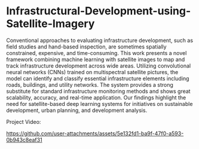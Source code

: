 # Infrastructural-Development-using-Satellite-Imagery

Conventional approaches to evaluating infrastructure development, such as field studies and hand-based inspection, are sometimes spatially constrained, expensive, and time-consuming. This work presents a novel framework combining machine learning with satellite images to map and track infrastructure development across wide areas. Utilizing convolutional neural networks (CNNs) trained on multispectral satellite pictures, the model can identify and classify essential infrastructure elements including roads, buildings, and utility networks. The system provides a strong substitute for standard infrastructure monitoring methods and shows great scalability, accuracy, and real-time application. Our findings highlight the need for satellite-based deep learning systems for initiatives on sustainable development, urban planning, and development analysis.

Project Video:

https://github.com/user-attachments/assets/5e132fd1-ba9f-47f0-a593-0b943c8eaf31
